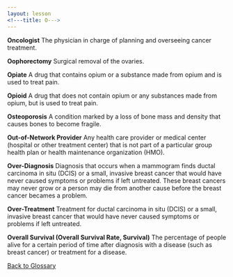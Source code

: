```yaml
---
layout: lesson
<!---title: O--->
---
```


<a name="top"></a>

**Oncologist** 
The physician in charge of planning and overseeing cancer treatment.

**Oophorectomy** 
Surgical removal of the ovaries.

**Opiate** 
A drug that contains opium or a substance made from opium and is used to treat pain.

**Opioid** 
A drug that does not contain opium or any substances made from opium, but is used to treat pain.

**Osteoporosis** 
A condition marked by a loss of bone mass and density that causes bones to become fragile.

**Out-of-Network Provider** 
Any health care provider or medical center (hospital or other treatment center) that is not part of a particular group health plan or health maintenance organization (HMO).

**Over-Diagnosis** 
Diagnosis that occurs when a mammogram finds ductal carcinoma in situ (DCIS) or a small, invasive breast cancer that would have never caused symptoms or problems if left untreated. These breast cancers may never grow or a person may die from another cause before the breast cancer becames a problem.

**Over-Treatment** 
Treatment for ductal carcinoma in situ (DCIS) or a small, invasive breast cancer that would have never caused symptoms or problems if left untreated.
 
**Overall Survival (Overall Survival Rate, Survival)** 
The percentage of people alive for a certain period of time after diagnosis with a disease (such as breast cancer) or treatment for a disease.

<a href="https://scnslabutsa.github.io/myhthelperEduContent/Glossary/index.html">Back to Glossary</a>
